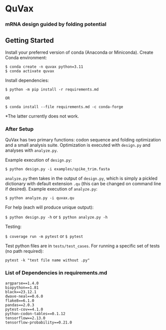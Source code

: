 # QuVax
### mRNA design guided by folding potential

## Getting Started

Install your preferred version of conda (Anaconda or Miniconda). Create Conda environment:

```
$ conda create -n quvax python=3.11
$ conda activate quvax
```

Install dependencies:

```
$ python -m pip install -r requirements.md

OR

$ conda install --file requirements.md -c conda-forge
```

*The latter currently does not work.

### After Setup

QuVax has two primary functions: codon sequence and folding optimization and a small analysis suite. Optimization is executed with ```design.py``` and analyses with ```analyze.py```.

Example execution of ```design.py```:

```
$ python design.py -i examples/spike_trim.fasta
```

```analyze.py``` then takes in the output of ```design.py```, which is simply a pickled dictionary with default extension ```.qu``` (this can be changed on command line if desired). Example execution of ```analyze.py```:

```
$ python analyze.py -i quvax.qu
```

For help (each will produce unique output):

```$ python design.py -h``` or ```$ python analyze.py -h```

Testing:

```$ coverage run -m pytest``` or ```$ pytest```

Test python files are in ```tests/test_cases```. For running a specific set of tests (no path required):

```pytest -k "test file name without .py"```

### List of Dependencies in requirements.md

```
argparse==1.4.0
biopython==1.81
black==23.12.1
dwave-neal==0.6.0
flake8==6.1.0
pandas==2.0.3
pytest-cov==4.1.0
python-codon-tables==0.1.12
tensorflow==2.13.0
tensorflow-probability==0.21.0
```
